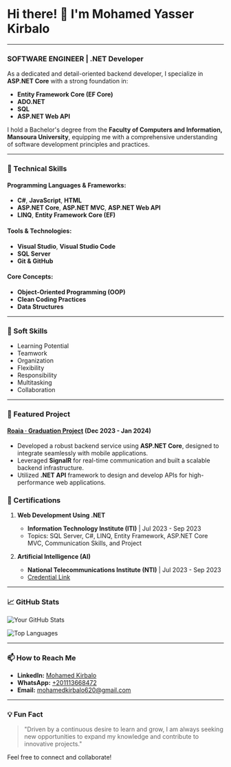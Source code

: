# Hi there! 👋 I'm Mohamed Yasser Kirbalo

---

### **SOFTWARE ENGINEER | .NET Developer**

As a dedicated and detail-oriented backend developer, I specialize in **ASP.NET Core** with a strong foundation in:

- **Entity Framework Core (EF Core)**
- **ADO.NET**
- **SQL**
- **ASP.NET Web API**

I hold a Bachelor's degree from the **Faculty of Computers and Information, Mansoura University**, equipping me with a comprehensive understanding of software development principles and practices.

---

### **🔧 Technical Skills**

#### **Programming Languages & Frameworks:**

- **C#**, **JavaScript**, **HTML**
- **ASP.NET Core**, **ASP.NET MVC**, **ASP.NET Web API**
- **LINQ**, **Entity Framework Core (EF)**

#### **Tools & Technologies:**

- **Visual Studio**, **Visual Studio Code**
- **SQL Server**
- **Git & GitHub**

#### **Core Concepts:**

- **Object-Oriented Programming (OOP)**
- **Clean Coding Practices**
- **Data Structures**

---

### **🌟 Soft Skills**

- Learning Potential
- Teamwork
- Organization
- Flexibility
- Responsibility
- Multitasking
- Collaboration

---

### **📌 Featured Project**

#### [Roaia · Graduation Project](https://github.com/Roaia-s/Roaia-API-APP) (Dec 2023 - Jan 2024)

- Developed a robust backend service using **ASP.NET Core**, designed to integrate seamlessly with mobile applications.
- Leveraged **SignalR** for real-time communication and built a scalable backend infrastructure.
- Utilized **.NET API** framework to design and develop APIs for high-performance web applications.


### **📜 Certifications**

1. **Web Development Using .NET**

   - **Information Technology Institute (ITI)** | Jul 2023 - Sep 2023
   - Topics: SQL Server, C#, LINQ, Entity Framework, ASP.NET Core MVC, Communication Skills, and Project

2. **Artificial Intelligence (AI)**

   - **National Telecommunications Institute (NTI)** | Jul 2023 - Sep 2023
   - [Credential Link](https://drive.google.com/file/d/1dBdtTGjDaMYXfGHL-miHpTvunwiAa2b-/view?trk=public_profile_see-credential)

---

### **📈 GitHub Stats**

![Your GitHub Stats](https://github-readme-stats.vercel.app/api?username=MYK220&show_icons=true&theme=radical)

![Top Languages](https://github-readme-stats.vercel.app/api/top-langs/?username=MYK220&layout=compact&theme=radical)

---

### **📫 How to Reach Me**

- **LinkedIn:** [Mohamed Kirbalo](https://www.linkedin.com/in/mohamed-kirbalo-615072265)
- **WhatsApp:** [+201113668472](https://wa.me/201113668472)
- **Email:** [mohamedkirbalo620@gmail.com](mailto:mohamedkirbalo620@gmail.com)

---

### **💡 Fun Fact**

> "Driven by a continuous desire to learn and grow, I am always seeking new opportunities to expand my knowledge and contribute to innovative projects."

Feel free to connect and collaborate!
